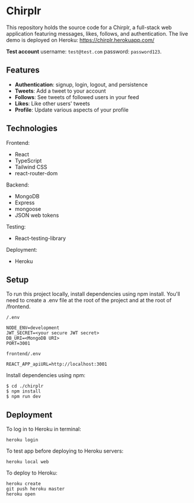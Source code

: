 # Chirplr

This repository holds the source code for a Chirplr, a full-stack web application featuring messages, likes, follows, and authentication. The live demo is deployed on Heroku: https://chirplr.herokuapp.com/

**Test account**
username: `test@test.com`
password: `password123`.

## Features

- **Authentication**: signup, login, logout, and persistence
- **Tweets**: Add a tweet to your account
- **Follows**: See tweets of followed users in your feed
- **Likes**: Like other users' tweets
- **Profile**: Update various aspects of your profile

## Technologies

Frontend:

- React
- TypeScript
- Tailwind CSS
- react-router-dom

Backend:

- MongoDB
- Express
- mongoose
- JSON web tokens

Testing:

- React-testing-library

Deployment:

- Heroku

## Setup

To run this project locally, install dependencies using npm install. You'll need to create a .env file at the root of the project and at the root of /frontend.

`/.env`

```
NODE_ENV=development
JWT_SECRET=<your secure JWT secret>
DB_URI=<MongoDB URI>
PORT=3001
```

`frontend/.env`

```
REACT_APP_apiURL=http://localhost:3001
```

Install dependencies using npm:

```
$ cd ./chirplr
$ npm install
$ npm run dev
```

## Deployment

To log in to Heroku in terminal:

```
heroku login
```

To test app before deploying to Heroku servers:

```
heroku local web
```

To deploy to Heroku:

```
heroku create
git push heroku master
heroku open
```
